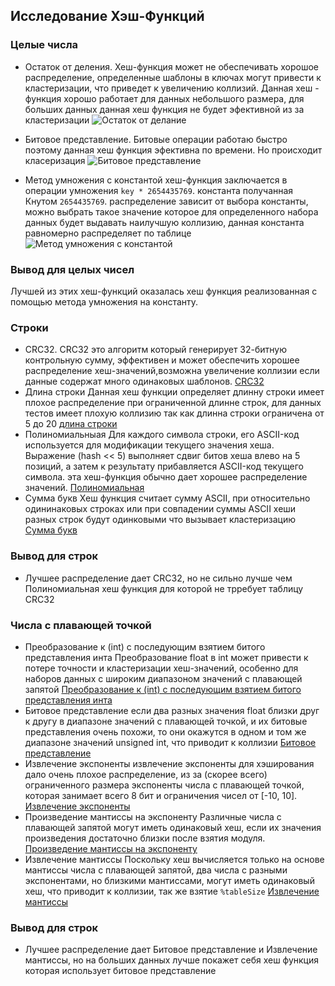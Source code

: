 ## Исследование Хэш-Функций

### Целые числа 
- Остаток от деления. 
Хеш-функция может не обеспечивать хорошое распределение, определенные шаблоны в ключах могут привести к кластеризации, что приведет к увеличению  коллизий. Данная хеш - функция хорошо работает для данных небольшого размера, для больших данных данная хеш функция не будет эфективной из за кластеризации
![Остаток от делание](https://github.com/avarxx/Lab2024/tree/Hash/Hash/Plot//collisions_remainder.png)

- Битовое представление.
Битовые операции работаю быстро поэтому данная хеш функция эфективна по времени. Но происходит класеризация
![Битовое представление](https://github.com/avarxx/Lab2024/tree/Hash/Hash/Plot/collisions_bit.png)

- Метод умножения с константой
хеш-функция заключается в операции умножения `key * 2654435769`. константа получанная Кнутом `2654435769`. распределение зависит от выбора константы, можно выбрать такое значение которое для определенного набора данных будет выдавать наилучшую коллизию, данная константа равномерно распределяет по таблице
![Метод умножения с константой](https://github.com/avarxx/Lab2024/tree/Hash/Hash/Plot/collisions_multiplication.png)

### Вывод для целых чисел
Лучшей из этих хеш-функций оказалась хеш функция реализованная с помощью метода умножения на константу.


### Строки
- CRC32. 
CRC32 это алгоритм который генерирует 32-битную контрольную сумму, эффективен и может обеспечить хорошее распределение хеш-значений,возможна увеличение коллизии если данные содержат много одинаковых шаблонов.
[CRC32](https://github.com/avarxx/Lab2024/tree/Hash/Hash/Hash/Plot/collisionsCrc32.png)
- Длина строки
Данная хеш функции определяет длинну строки имеет плохое распределение при ограниченной длинне строк, для данных тестов имеет плохую коллизию так как длинна строки ограничена от 5 до 20
[длина строки](https://github.com/avarxx/Lab2024/tree/Hash/Hash/Plot/collisionsLenght.png)
- Полиномиальныая
Для каждого символа строки, его ASCII-код используется для модификации текущего значения хеша. Выражение (hash << 5) выполняет сдвиг битов хеша влево на 5 позиций, а затем к результату прибавляется ASCII-код текущего символа. эта хеш-функция обычно дает хорошее распределение значений.
[Полиномиальная](https://github.com/avarxx/Lab2024/tree/Hash/Hash/Plot/collisionsPolynomial.png)
- Сумма букв
Хеш функция считает сумму ASCII, при относительно одининаковых строках или при совпадении суммы ASCII хеши разных строк будут одинковыми что вызывает кластеризацию 
[Сумма букв](https://github.com/avarxx/Lab2024/tree/Hash/Hash/Plot/collisionsSum.png)

### Вывод для строк 
- Лучшее распределение дает CRC32, но не сильно лучше чем Полиномиальная хеш функция для которой не трребует таблицу CRC32

### Числа с плавающей точкой 
- Преобразование к (int) c последующим взятием битого представления инта
Преобразование float в int может привести к потере точности и кластеризации хеш-значений, особенно для наборов данных с широким диапазоном значений с плавающей запятой
[Преобразование к (int) c последующим взятием битого представления инта](https://github.com/avarxx/Lab2024/tree/Hash/Hash/Plot/collisionsToInt.png)
- Битовое представление
если два разных значения float близки друг к другу в диапазоне значений с плавающей точкой, и их битовые представления очень похожи, то они окажутся в одном и том же диапазоне значений unsigned int, что приводит к коллизии 
[Битовое представление](https://github.com/avarxx/Lab2024/tree/Hash/Hash/Plot/collisionsBit.png)
- Извлечение экспоненты
извлечение экспоненты для хэширования дало очень плохое распределение, из за (скорее всего) ограниченного размера экспоненты числа с плавающей точкой, которая занимает всего 8 бит и ограничения чисел от [-10, 10]. 
[Извлечение экспоненты](https://github.com/avarxx/Lab2024/tree/Hash/Hash/Plot/collisionsExponent.png)
- Произведение мантиссы на экспоненту
Различные числа с плавающей запятой могут иметь одинаковый хеш, если их значения произведения достаточно близки после взятия модуля.
[Произведение мантиссы на экспоненту](https://github.com/avarxx/Lab2024/tree/Hash/Hash/Plot/collisionsExponentMantissa.png)
- Извлечение мантиссы
Поскольку хеш вычисляется только на основе мантиссы числа с плавающей запятой, два числа с разными экспонентами, но близкими мантиссами, могут иметь одинаковый хеш, что приводит к коллизии, так же взятие `%tableSize`
[Извлечение мантиссы](https://github.com/avarxx/Lab2024/tree/Hash/Hash/Plot/collisionsMantissa.png)

### Вывод для строк 
- Лучшее распределение дает Битовое представление и Извлечение мантиссы, но на больших данных лучше покажет себя хеш функция  которая  использует битовое представление 